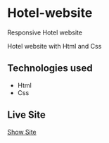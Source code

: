 # Hotel-website
Responsive Hotel website 

 Hotel website with Html and Css

## Technologies used
* Html
* Css

## Live Site

[Show Site](https://yasin-aygl.github.io/Hotel-website/) 




